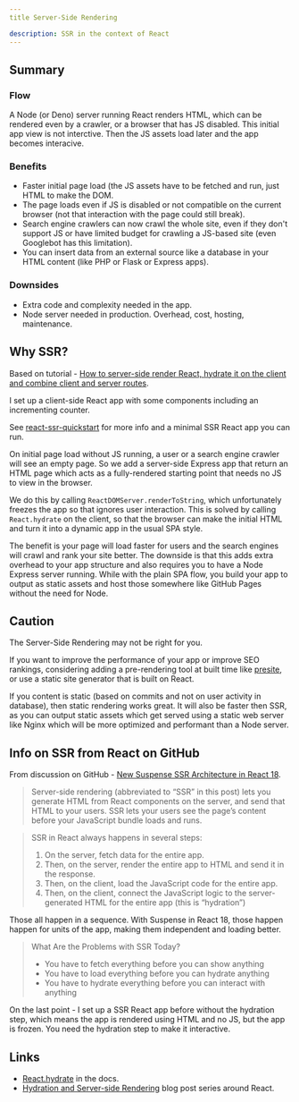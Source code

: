 ```yaml
---
title Server-Side Rendering

description: SSR in the context of React
---
```




## Summary

### Flow

A Node (or Deno) server running React renders HTML, which can be rendered even by a crawler, or a browser that has JS disabled. This initial app view is not interctive. Then the JS assets load later and the app becomes interacive.

### Benefits

- Faster initial page load (the JS assets have to be fetched and run, just HTML to make the DOM.
- The page loads even if JS is disabled or not compatible on the current browser (not that interaction with the page could still break).
- Search engine crawlers can now crawl the whole site, even if they don't support JS or have limited budget for crawling a JS-based site (even Googlebot has this limitation).
- You can insert data from an external source like a database in your HTML content (like PHP or Flask or Express apps).

### Downsides

- Extra code and complexity needed in the app.
- Node server needed in production. Overhead, cost, hosting, maintenance.


## Why SSR?

Based on tutorial - [How to server-side render React, hydrate it on the client and combine client and server routes](https://dev.to/marvelouswololo/how-to-server-side-render-react-hydrate-it-on-the-client-and-combine-client-and-server-routes-1a3p).

I set up a client-side React app with some components including an incrementing counter.

See [react-ssr-quickstart](https://github.com/MichaelCurrin/react-ssr-quickstart/blob/main/README.md) for more info and a minimal SSR React app you can run.

On initial page load without JS running, a user or a search engine crawler will see an empty page. So we add a server-side Express app that return an HTML page which acts as a fully-rendered starting point that needs no JS to view in the browser.

We do this by calling `ReactDOMServer.renderToString`, which unfortunately freezes the app so that ignores user interaction. This is solved by calling `React.hydrate` on the client, so that the browser can make the initial HTML and turn it into a dynamic app in the usual SPA style.

The benefit is your page will load faster for users and the search engines will crawl and rank your site better. The downside is that this adds extra overhead to your app structure and also requires you to have a Node Express server running. While with the plain SPA flow, you build your app to output as static assets and host those somewhere like GitHub Pages without the need for Node.



## Caution

The Server-Side Rendering may not be right for you. 

If you want to improve the performance of your app or improve SEO rankings, considering adding a pre-rendering tool at built time like [presite][], or use a static site generator that is built on React.

If you content is static (based on commits and not on user activity in database), then static rendering works great. It will also be faster then SSR, as you can output static assets which get served using a static web server like Nginx which will be more optimized and performant than a Node server.

[presite]: https://github.com/egoist/presite#examples



## Info on SSR from React on GitHub

From discussion on GitHub - [New Suspense SSR Architecture in React 18](https://github.com/reactwg/react-18/discussions/37).

> Server-side rendering (abbreviated to “SSR” in this post) lets you generate HTML from React components on the server, and send that HTML to your users. SSR lets your users see the page’s content before your JavaScript bundle loads and runs.

> SSR in React always happens in several steps:
>
> 1. On the server, fetch data for the entire app.
> 2. Then, on the server, render the entire app to HTML and send it in the response.
> 3. Then, on the client, load the JavaScript code for the entire app.
> 4. Then, on the client, connect the JavaScript logic to the server-generated HTML for the entire app (this is “hydration”)

Those all happen in a sequence. With Suspense in React 18, those happen happen for units of the app, making them independent and loading better.

> What Are the Problems with SSR Today?
>
> - You have to fetch everything before you can show anything
> - You have to load everything before you can hydrate anything
> - You have to hydrate everything before you can interact with anything

On the last point - I set up a SSR React app before without the hydration step, which means the app is rendered using HTML and no JS, but the app is frozen. You need the hydration step to make it interactive.


## Links

- [React.hydrate](https://reactjs.org/docs/react-dom.html#hydrate) in the docs.
- [Hydration and Server-side Rendering](https://blog.somewhatabstract.com/2020/03/16/hydration-and-server-side-rendering/) blog post series around React.
